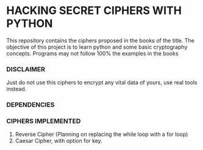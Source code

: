 # HACKING SECRET CIPHERS WITH PYTHON

This repository contains the ciphers proposed in the books of the title. The objective of this project is to
learn python and some basic cryptography concepts. Programs may not follow 100% the examples in the books

### DISCLAIMER

Just do not use this ciphers to encrypt any vital data of yours, use real tools instead.

### DEPENDENCIES

### CIPHERS IMPLEMENTED

1. Reverse Cipher (Planning on replacing the while loop with a for loop)
2. Caesar Cipher, with option for key.